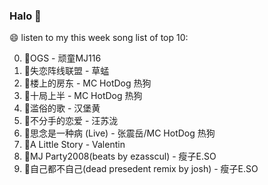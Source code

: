 

### Halo 👋

😄 listen to my this week song list of top 10:

0. 🌈OGS - 顽童MJ116
1. 🌈失恋阵线联盟 - 草蜢
2. 🌈楼上的房东 - MC HotDog 热狗
3. 🌈十局上半 - MC HotDog 热狗
4. 🌈滥俗的歌 - 汉堡黄
5. 🌈不分手的恋爱 - 汪苏泷
6. 🌈思念是一种病 (Live) - 张震岳/MC HotDog 热狗
7. 🌈A Little Story - Valentin
8. 🌈MJ Party2008(beats by ezasscul) - 瘦子E.SO
9. 🌈自己都不自己(dead presedent remix by josh) - 瘦子E.SO

